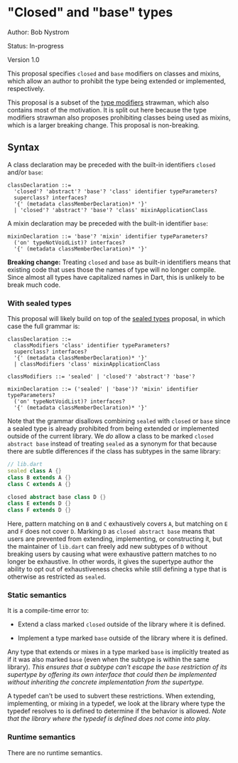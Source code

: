 # "Closed" and "base" types

Author: Bob Nystrom

Status: In-progress

Version 1.0

This proposal specifies `closed` and `base` modifiers on classes and mixins,
which allow an author to prohibit the type being extended or implemented,
respectively.

This proposal is a subset of the [type modifiers][] strawman, which also
contains most of the motivation. It is split out here because the type modifiers
strawman also proposes prohibiting classes being used as mixins, which is a
larger breaking change. This proposal is non-breaking.

[type modifiers]: https://github.com/dart-lang/language/blob/master/working/type-modifiers/feature-specification.md

## Syntax

A class declaration may be preceded with the built-in identifiers
`closed` and/or `base`:

```
classDeclaration ::=
  'closed'? 'abstract'? 'base'? 'class' identifier typeParameters?
  superclass? interfaces?
  '{' (metadata classMemberDeclaration)* '}'
  | 'closed'? 'abstract'? 'base'? 'class' mixinApplicationClass
```

A mixin declaration may be preceded with the built-in identifier `base`:

```
mixinDeclaration ::= 'base'? 'mixin' identifier typeParameters?
  ('on' typeNotVoidList)? interfaces?
  '{' (metadata classMemberDeclaration)* '}'
```

**Breaking change:** Treating `closed` and `base` as built-in identifiers means
that existing code that uses those the names of type will no longer compile.
Since almost all types have capitalized names in Dart, this is unlikely to be
break much code.

### With sealed types

This proposal will likely build on top of the [sealed types][] proposal, in
which case the full grammar is:

[sealed types]: https://github.com/dart-lang/language/blob/master/working/sealed-types/feature-specification.md

```
classDeclaration ::=
  classModifiers 'class' identifier typeParameters?
  superclass? interfaces?
  '{' (metadata classMemberDeclaration)* '}'
  | classModifiers 'class' mixinApplicationClass

classModifiers ::= 'sealed' | 'closed'? 'abstract'? 'base'?

mixinDeclaration ::= ('sealed' | 'base')? 'mixin' identifier typeParameters?
  ('on' typeNotVoidList)? interfaces?
  '{' (metadata classMemberDeclaration)* '}'
```

Note that the grammar disallows combining `sealed` with `closed` or `base` since
a sealed type is already prohibited from being extended or implemented outside
of the current library. We *do* allow a class to be marked `closed abstract
base` instead of treating `sealed` as a synonym for that because there are
subtle differences if the class has subtypes in the same library:

```dart
// lib.dart
sealed class A {}
class B extends A {}
class C extends A {}

closed abstract base class D {}
class E extends D {}
class F extends D {}
```

Here, pattern matching on `B` and `C` exhaustively covers `A`, but matching on
`E` and `F` does not cover `D`. Marking `D` as `closed abstract base` means that
users are prevented from extending, implementing, or constructing it, but the
maintainer of `lib.dart` can freely add new subtypes of `D` without breaking
users by causing what were exhaustive pattern matches to no longer be
exhaustive. In other words, it gives the supertype author the ability to opt
out of exhaustiveness checks while still defining a type that is otherwise as
restricted as `sealed`.

### Static semantics

It is a compile-time error to:

*   Extend a class marked `closed` outside of the library where it is defined.

*   Implement a type marked `base` outside of the library where it is defined.

Any type that extends or mixes in a type marked `base` is implicitly treated as
if it was also marked `base` (even when the subtype is within the same library).
*This ensures that a subtype can't escape the `base` restriction of its
supertype by offering its _own_ interface that could then be implemented
without inheriting the concrete implementation from the supertype.*

A typedef can't be used to subvert these restrictions. When extending,
implementing, or mixing in a typedef, we look at the library where type the
typedef resolves to is defined to determine if the behavior is allowed. *Note
that the library where the _typedef_ is defined does not come into play.*

### Runtime semantics

There are no runtime semantics.
